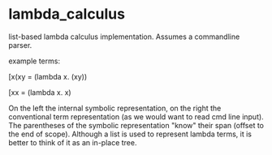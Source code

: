 # lambda_calculus
list-based lambda calculus implementation. Assumes a commandline parser.

example terms: 

[x(xy = (lambda x. (xy))

[xx   = (lambda x. x)

On the left the internal symbolic representation, on the right the conventional term representation (as we would want to read cmd line input). The parentheses of the symbolic representation "know" their span (offset to the end of scope). Although a list is used to represent lambda terms, it is better to think of it as an in-place tree.

